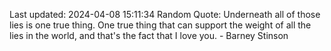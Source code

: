 Last updated: 2024-04-08 15:11:34
Random Quote: Underneath all of those lies is one true thing. One true thing that can support the weight of all the lies in the world, and that's the fact that I love you. - Barney Stinson